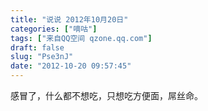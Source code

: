 ```yaml
---
title: "说说 2012年10月20日"
categories: ["嘀咕"]
tags: ["来自QQ空间 qzone.qq.com"]
draft: false
slug: "Pse3nJ"
date: "2012-10-20 09:57:45"
---
```


感冒了，什么都不想吃，只想吃方便面，屌丝命。
